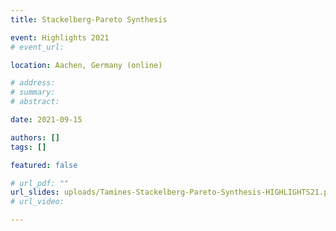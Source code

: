 ```yaml
---
title: Stackelberg-Pareto Synthesis

event: Highlights 2021
# event_url:

location: Aachen, Germany (online)

# address:
# summary: 
# abstract:

date: 2021-09-15

authors: []
tags: []

featured: false

# url_pdf: ""
url_slides: uploads/Tamines-Stackelberg-Pareto-Synthesis-HIGHLIGHTS21.pdf
# url_video: 

---
```

